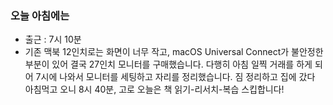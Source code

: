 ### 오늘 아침에는
 - 출근 : 7시 10분 
 - 기존 맥북 12인치로는 화면이 너무 작고, macOS Universal Connect가 불안정한 부분이 있어 결국 27인치 모니터를 구매했습니다. 다행히 아침 일찍 거래를 하게 되어 7시에 나와서 모니터를 세팅하고 자리를 정리했습니다. 짐 정리하고 집에 갔다 아침먹고 오니 8시 40분, 고로 오늘은 책 읽기-리서치-복습 스킵합니다!


